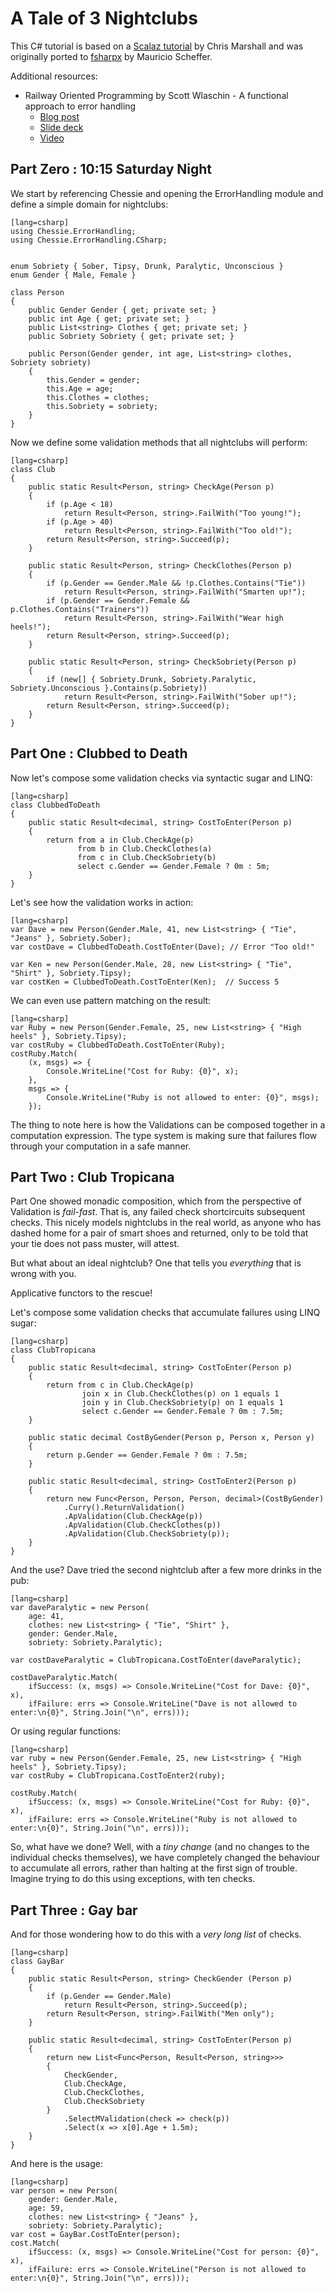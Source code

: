 # A Tale of 3 Nightclubs

This C# tutorial is based on a [Scalaz tutorial](https://gist.github.com/oxbowlakes/970717) by Chris Marshall and was originally ported to [fsharpx](https://github.com/fsprojects/fsharpx/blob/master/tests/FSharpx.CSharpTests/ValidationExample.cs) by Mauricio Scheffer.

Additional resources:

* Railway Oriented Programming by Scott Wlaschin - A functional approach to error handling
	* [Blog post](http://fsharpforfunandprofit.com/posts/recipe-part2/)
    * [Slide deck](http://www.slideshare.net/ScottWlaschin/railway-oriented-programming)
    * [Video](https://vimeo.com/97344498)

## Part Zero : 10:15 Saturday Night

We start by referencing Chessie and opening the ErrorHandling module and define a simple domain for nightclubs:

    [lang=csharp]
    using Chessie.ErrorHandling;
    using Chessie.ErrorHandling.CSharp;


    enum Sobriety { Sober, Tipsy, Drunk, Paralytic, Unconscious }
    enum Gender { Male, Female }

    class Person
    {
        public Gender Gender { get; private set; }
        public int Age { get; private set; }
        public List<string> Clothes { get; private set; }
        public Sobriety Sobriety { get; private set; }

        public Person(Gender gender, int age, List<string> clothes, Sobriety sobriety)
        {
            this.Gender = gender;
            this.Age = age;
            this.Clothes = clothes;
            this.Sobriety = sobriety;
        }
    }

Now we define some validation methods that all nightclubs will perform:

    [lang=csharp]
    class Club
    {
        public static Result<Person, string> CheckAge(Person p)
        {
            if (p.Age < 18)
                return Result<Person, string>.FailWith("Too young!");
            if (p.Age > 40)
                return Result<Person, string>.FailWith("Too old!");
            return Result<Person, string>.Succeed(p);
        }

        public static Result<Person, string> CheckClothes(Person p)
        {
            if (p.Gender == Gender.Male && !p.Clothes.Contains("Tie"))
                return Result<Person, string>.FailWith("Smarten up!");
            if (p.Gender == Gender.Female && p.Clothes.Contains("Trainers"))
                return Result<Person, string>.FailWith("Wear high heels!");
            return Result<Person, string>.Succeed(p);
        }

        public static Result<Person, string> CheckSobriety(Person p)
        {
            if (new[] { Sobriety.Drunk, Sobriety.Paralytic, Sobriety.Unconscious }.Contains(p.Sobriety))
                return Result<Person, string>.FailWith("Sober up!");
            return Result<Person, string>.Succeed(p);
        }
    }

## Part One : Clubbed to Death

Now let's compose some validation checks via syntactic sugar and LINQ:

    [lang=csharp]
    class ClubbedToDeath
    {
        public static Result<decimal, string> CostToEnter(Person p)
        {
            return from a in Club.CheckAge(p)
                   from b in Club.CheckClothes(a)
                   from c in Club.CheckSobriety(b)
                   select c.Gender == Gender.Female ? 0m : 5m;
        }
    }

Let's see how the validation works in action:

    [lang=csharp]
    var Dave = new Person(Gender.Male, 41, new List<string> { "Tie", "Jeans" }, Sobriety.Sober);
    var costDave = ClubbedToDeath.CostToEnter(Dave); // Error "Too old!"

    var Ken = new Person(Gender.Male, 28, new List<string> { "Tie", "Shirt" }, Sobriety.Tipsy);
    var costKen = ClubbedToDeath.CostToEnter(Ken);  // Success 5


We can even use pattern matching on the result:

    [lang=csharp]
    var Ruby = new Person(Gender.Female, 25, new List<string> { "High heels" }, Sobriety.Tipsy);
    var costRuby = ClubbedToDeath.CostToEnter(Ruby);
    costRuby.Match(
        (x, msgs) => {
            Console.WriteLine("Cost for Ruby: {0}", x);
        },
        msgs => {
            Console.WriteLine("Ruby is not allowed to enter: {0}", msgs);
        });

The thing to note here is how the Validations can be composed together in a computation expression.
The type system is making sure that failures flow through your computation in a safe manner.

## Part Two : Club Tropicana

Part One showed monadic composition, which from the perspective of Validation is *fail-fast*. That is, any failed check shortcircuits subsequent checks. This nicely models nightclubs in the real world, as anyone who has dashed home for a pair of smart shoes and returned, only to be told that your tie does not pass muster, will attest.

But what about an ideal nightclub? One that tells you *everything* that is wrong with you.

Applicative functors to the rescue!

Let's compose some validation checks that accumulate failures using LINQ sugar:

    [lang=csharp]
    class ClubTropicana
    {
        public static Result<decimal, string> CostToEnter(Person p)
        {
            return from c in Club.CheckAge(p)
                    join x in Club.CheckClothes(p) on 1 equals 1
                    join y in Club.CheckSobriety(p) on 1 equals 1
                    select c.Gender == Gender.Female ? 0m : 7.5m;
        }

		public static decimal CostByGender(Person p, Person x, Person y)
        {
            return p.Gender == Gender.Female ? 0m : 7.5m;
        }

        public static Result<decimal, string> CostToEnter2(Person p)
        {
            return new Func<Person, Person, Person, decimal>(CostByGender)
                .Curry().ReturnValidation()
                .ApValidation(Club.CheckAge(p))
                .ApValidation(Club.CheckClothes(p))
                .ApValidation(Club.CheckSobriety(p));
        }
    }

And the use? Dave tried the second nightclub after a few more drinks in the pub:

    [lang=csharp]
    var daveParalytic = new Person(
        age: 41,
        clothes: new List<string> { "Tie", "Shirt" }, 
        gender: Gender.Male,
        sobriety: Sobriety.Paralytic);
                
    var costDaveParalytic = ClubTropicana.CostToEnter(daveParalytic);
    
    costDaveParalytic.Match(
        ifSuccess: (x, msgs) => Console.WriteLine("Cost for Dave: {0}", x),
        ifFailure: errs => Console.WriteLine("Dave is not allowed to enter:\n{0}", String.Join("\n", errs)));

Or using regular functions:

	[lang=csharp]
    var ruby = new Person(Gender.Female, 25, new List<string> { "High heels" }, Sobriety.Tipsy);
    var costRuby = ClubTropicana.CostToEnter2(ruby);
            
    costRuby.Match(
        ifSuccess: (x, msgs) => Console.WriteLine("Cost for Ruby: {0}", x),
        ifFailure: errs => Console.WriteLine("Ruby is not allowed to enter:\n{0}", String.Join("\n", errs)));

So, what have we done? Well, with a *tiny change* (and no changes to the individual checks themselves), we have completely changed the behaviour to accumulate all errors, rather than halting at the first sign of trouble. Imagine trying to do this using exceptions, with ten checks.

## Part Three : Gay bar

And for those wondering how to do this with a *very long list* of checks.

	[lang=csharp]
	class GayBar
	{
		public static Result<Person, string> CheckGender (Person p)
		{
			if (p.Gender == Gender.Male)
				return Result<Person, string>.Succeed(p);
			return Result<Person, string>.FailWith("Men only");
		}

		public static Result<decimal, string> CostToEnter(Person p)
		{
			return new List<Func<Person, Result<Person, string>>>
            {
                CheckGender, 
                Club.CheckAge, 
                Club.CheckClothes, 
                Club.CheckSobriety
            }
				.SelectMValidation(check => check(p))
				.Select(x => x[0].Age + 1.5m);
		}
	}

And here is the usage:

    [lang=csharp]
    var person = new Person(
        gender: Gender.Male,
        age: 59,
        clothes: new List<string> { "Jeans" },
        sobriety: Sobriety.Paralytic);
    var cost = GayBar.CostToEnter(person);
    cost.Match(
        ifSuccess: (x, msgs) => Console.WriteLine("Cost for person: {0}", x),
        ifFailure: errs => Console.WriteLine("Person is not allowed to enter:\n{0}", String.Join("\n", errs)));